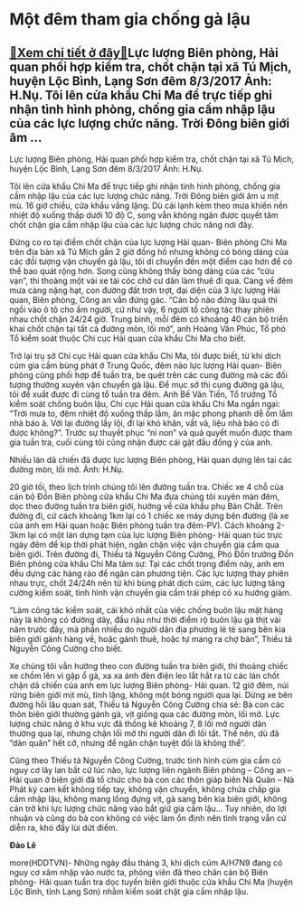 Một đêm tham gia chống gà lậu
=============================

[:gift:Xem chi tiết ở đây:gift:](https://hddtvn.com/mot-dem-tham-gia-chong-ga-lau-2/)Lực lượng Biên phòng, Hải quan phối hợp kiểm tra, chốt chặn tại xã Tú Mịch, huyện Lộc Bình, Lạng Sơn đêm 8/3/2017 Ảnh: H.Nụ. Tôi lên cửa khẩu Chi Ma để trực tiếp ghi nhận tình hình phòng, chống gia cầm nhập lậu của các lực lượng chức năng. Trời Đông biên giới âm …
------------------------------------------------------------------------------------------------------------------------------------------------------------------------------------------------------------------------------------------------------------------------







 






 Lực lượng Biên phòng, Hải quan phối hợp kiểm tra, chốt chặn tại xã Tú Mịch, huyện Lộc Bình, Lạng Sơn đêm 8/3/2017 Ảnh: H.Nụ. 


Tôi lên cửa khẩu Chi Ma để trực tiếp ghi nhận tình hình phòng, chống gia cầm nhập lậu của các lực lượng chức năng. Trời Đông biên giới âm u mịt mù. 16 giờ chiều, cửa khẩu vắng lặng. Dù cái lạnh kèm theo mưa khiến nền nhiệt độ xuống thấp dưới 10 độ C, song vẫn không ngăn được quyết tâm chốt chặn gia cầm nhập lậu của các lực lượng chức năng nơi đây.


Đứng co ro tại điểm chốt chặn của lực lượng Hải quan- Biên phòng Chi Ma trên địa bàn xã Tú Mịch gần 2 giờ đồng hồ nhưng không có bóng dáng của các đối tượng vận chuyển gà lậu, tôi di chuyển đến một điểm cao hơn để có thể bao quát rộng hơn. Song cũng không thấy bóng dáng của các “cửu vạn”, thi thoảng một vài xe tải cóc chở cư dân làm thuê đi qua. Càng về đêm mưa càng nặng hạt, con đường đất trơn trợt, đại diện của 3 lực lượng Hải quan, Biên phòng, Công an vẫn đứng gác. “Cán bộ nào đứng lâu quá thì ngồi vào ô tô cho ấm người, cứ như vậy, 6 người tổ công tác thay phiên nhau chốt chặn 24/24 giờ. Trung bình, mỗi đêm có khoảng 40 cán bộ triển khai chốt chặn tại tất cả đường mòn, lối mở”, anh Hoàng Văn Phúc, Tổ phó Tổ kiểm soát thuộc Chi cục Hải quan cửa khẩu Chi Ma cho biết. 


Trở lại trụ sở Chi cục Hải quan cửa khẩu Chi Ma, tôi được biết, từ khi dịch cúm gia cầm bùng phát ở Trung Quốc, đêm nào lực lượng Hải quan- Biên phòng cũng phối hợp để tuần tra, be quét trên các cung đường mà các đối tượng thường xuyên vận chuyển gà lậu. Để mục sở thị cung đường gà lậu, tôi đề xuất được đi cùng tổ tuần tra đêm. Anh Bế Văn Tiến, Tổ trưởng Tổ kiểm soát chống buôn lậu, Chi cục Hải quan cửa khẩu Chi Ma ngần ngại: “Trời mưa to, đêm nhiệt độ xuống thấp lắm, ăn mặc phong phanh dễ ốm lắm nhà báo à. Với lại đường lầy lội, đi lại khó khăn, vất vả, liệu nhà báo có đi được không?”. Trước sự thuyết phục “nỉ non” và quả quyết muốn được tham gia tuần tra, cuối cùng tôi cũng nhận được cái gật đầu đồng ý của anh.










 






 


Nhiều lán dã chiến đã được lực lượng Biên phòng, Hải quan dựng lên tại các đường mòn, lối mở. Ảnh: H.Nụ.


 







20 giờ tối, theo lịch trình chúng tôi lên đường tuần tra. Chiếc xe 4 chỗ của cán bộ Đồn Biên phòng cửa khẩu Chi Ma đưa chúng tôi xuyên màn đêm, dọc theo đường tuần tra biên giới, hướng về cửa khẩu phụ Bản Chắt. Trên đường đi, cứ cách khoảng 1km lại có 1 chiếc xe máy dựng bên đường (là xe của anh em Hải quan hoặc Biên phòng tuần tra đêm-PV). Cách khoảng 2- 3km lại có một lán dựng tạm của lực lượng Biên phòng- Hải quan túc trực ngày đêm để kịp thời phát hiện, ngăn chặn việc vận chuyển gia cầm qua biên giới. Trên đường đi, Thiếu tá Nguyễn Công Cường, Phó Đồn trưởng Đồn Biên phòng cửa khẩu Chi Ma tâm sự: Tại các chốt trọng điểm này, anh em đều dựng các hàng rào để ngăn cản phương tiện. Các lực lượng thay phiên nhau trực, chốt 24/24h nên từ khi bùng phát dịch cúm, các lực lượng tăng cường kiểm soát, tình hình vận chuyển gia cầm trái phép có xu hướng giảm.


“Làm công tác kiểm soát, cái khó nhất của việc chống buôn lậu mặt hàng này là không có đường dây, đầu nậu như thời điểm rộ buôn lậu gà thịt vài năm trước đây, mà phần nhiều do người dân địa phương lẻ tẻ sang bên kia biên giới gánh hàng về, hoặc gánh thuê, hoặc tự mang ra chợ bán”, Thiếu tá Nguyễn Công Cường cho biết.


Xe chúng tôi vẫn hướng theo con đường tuần tra biên giới, thi thoảng chiếc xe chồm lên vì gặp ổ gà, xa xa ánh đèn điện leo lắt hắt ra từ các lán chốt chặn dã chiến của anh em lực lượng Biên phòng- Hải quan. 12 giờ đêm, núi rừng biên giới mịt mù, tĩnh lặng, không một bóng người qua lại. Dừng xe bên đường hồi lâu quan sát, Thiếu tá Nguyễn Công Cường chia sẻ: Bà con các thôn biên giới thường gánh gà, vịt giống qua các đường mòn, lối mở. Lực lượng chức năng ở khu vực đã thống kê khoảng 7, 8 lối mở người dân thường qua lại, nhưng chặn lối mở thì người dân đi lối tắt. Thế nên, dù đã “dàn quân” hết cỡ, nhưng để ngăn chặn tuyệt đối là không thể”.


Cũng theo Thiếu tá Nguyễn Công Cường, trước tình hình cúm gia cầm có nguy cơ lây lan bất cứ lúc nào, lực lượng liên ngành Biên phòng – Công an – Hải quan ở biên giới đã tổ chức cho bà con các thôn giáp biên Nà Quân – Nà Phát ký cam kết không tiếp tay, không vận chuyển, không chứa chấp gia cầm nhập lậu, không mang lồng đựng vịt, gà sang bên kia biên giới, không cản trở khi lực lượng chức năng vào bắt giữ gia cầm lậu… Tuy nhiên, do lợi nhuận và cũng do bà con không có việc làm ổn định nên tình trạng vẫn cứ diễn ra, khó đẩy lùi dứt điểm. 




**Đảo Lê**



more(HDDTVN)- Những ngày đầu tháng 3, khi dịch cúm A/H7N9 đang có nguy cơ xâm nhập vào nước ta, phóng viên đã theo chân cán bộ Biên phòng- Hải quan tuần tra dọc tuyến biên giới thuộc cửa khẩu Chi Ma (huyện Lộc Bình, tỉnh Lạng Sơn) nhằm kiểm soát chặt gia cầm nhập lậu.

